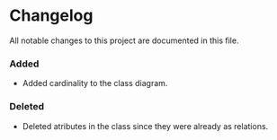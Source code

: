 # Changelog

All notable changes to this project are documented in this file.


### Added 

- Added cardinality to the class diagram.


### Deleted

- Deleted atributes in the class since they were already as relations. 
